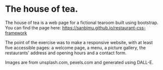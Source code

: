 # The house of tea. 

The house of tea is a web page for a fictional tearoom built using bootstrap. You can find the page here: https://sanbimu.github.io/restaurant-css-framework

The point of the exercise was to make a responsive website, with at least five accessible pages: a welcome page, a menu, a picture gallery, the restaurants' address and opening hours and a contact form.

Images are from unsplash.com, pexels.com and generated using DALL-E. 
